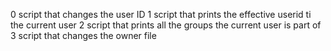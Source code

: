 0 script that changes the user ID 
1 script that prints the effective userid ti the current user
2 script that prints all the groups the current user is part of
3 script that changes the owner file
